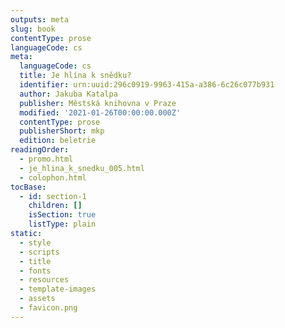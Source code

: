 ```yaml
---
outputs: meta
slug: book
contentType: prose
languageCode: cs
meta:
  languageCode: cs
  title: Je hlína k snědku?
  identifier: urn:uuid:296c0919-9963-415a-a386-6c26c077b931
  author: Jakuba Katalpa
  publisher: Městská knihovna v Praze
  modified: '2021-01-26T00:00:00.000Z'
  contentType: prose
  publisherShort: mkp
  edition: beletrie
readingOrder:
  - promo.html
  - je_hlina_k_snedku_005.html
  - colophon.html
tocBase:
  - id: section-1
    children: []
    isSection: true
    listType: plain
static:
  - style
  - scripts
  - title
  - fonts
  - resources
  - template-images
  - assets
  - favicon.png
---
```

